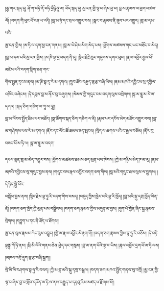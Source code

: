 ﻿  
།རྒྱ་གར་སྐད་དུ། ཤོ་ཀ་བཧི་ནོ་བཧི་དྲྀཥྚི་ནཱ་མ། བོད་སྐད་དུ། མྱ་ངན་གྱི་ལྟ་བ་ཞེས་བྱ་བ། བླ་མ་རྣམས་ལ་ཕྱག་འཚལ་ལོ། །བདག་གི་ཕུང་པོ་ངན་པ་འདི། །བླ་མ་ཧཾ་དང་བྲལ་འགྱུར་བས། །སྣང་བ་རྣམས་ནི་ནུབ་པར་འགྱུར། །བླ་མ་དམ་པའི་  
མྱ་ངན་གྱིས། །མ་ཧི་ལ་དག་མྱ་ངན་གནས། །བླ་མ་ཡེ་ཤེས་མིག་མེད་པས། །ཕྱོགས་མཚམས་གང་ཡང་མཐོང་བ་མེད། །བླ་མ་དམ་པའི་མྱ་ངན་གྱིས། །མ་ཎི་བྷ་དྲ་བདག་ནི་དུ། །སྙིང་རྗེ་རྔེ་ཆུང་གདུགས་དགར་ཕུབ། །རྣལ་འབྱོར་རྒྱལ་པོ་མཛེས་པའི་བདག་སྡིག་ཅན་གང་  
གིས་སྤྱན་དྲངས་ནས། །མ་ཎི་བྷ་དྲ་རེ་མ་དགའ། །གྲུབ་ཐོབ་བརྒྱད་ཅུ་རྩ་བཞི་ཡིས། །ནམ་མཁའི་དབྱིངས་སུ་དཀྱིལ་འཁོར་བཞེངས། །དེ་དབུས་བླ་མ་ནོར་བུ་བཞུགས། །སེམས་ཀྱི་གདུང་བས་བདག་ལུས་བསྲེགས། །དྷ་མ་དྷཱུ་མ་རེ་མ་དགའ། །སྐད་ཅིག་གཅིག་ལ་ཀཱ་མ་རཱུ།།  
བླ་མ་ལོངས་སྤྱོད་ཐིམ་པར་མཐོང། །སྣ་ཚོགས་སྐད་ཅིག་གཅིག་ལ་ནི། །རྣམ་པར་དངོས་མེད་མཐོང་འགྱུར་བས། །བླ་མ་གཤེགས་པས་རེ་མ་དགའ། །ནོར་དང་ལོང་ཚོ་ཐམས་ཅད་སྤངས། །སྲིད་ལ་ཆགས་པའི་ང་རྒྱལ་བཅོམ། །ནོར་བུ་བཟང་པོ་མ་ཧི་ལ། །དྷ་མ་དྷཱུ་མ་བདག་  
  
དཔལ་ལྡན་བླ་མ་མེད་འགྱུར་བས། །ཕྱོགས་མཚམས་ཐམས་ཅད་མུན་པས་ཁེབས། །ཀྱེ་མ་གཉིས་མེད་ཌ་མ་རུ། །ནམ་མཁའི་དབྱིངས་སུ་གདུང་བྱས་ནས། །གདུང་བས་རྣལ་འབྱོར་བདག་ཅག་གིས། །བླ་མའི་གདུང་ཐལ་ལུས་ལ་བྱུགས། །དེ་ཉིད་སྤྱི་བོར་  
བསྒོམ་བྱས་ནས། །སྙིང་རྗེས་བྷ་ཧུ་རི་བདག་གིས་བསད། །བདུད་ཀྱིས་ཁྱེར་བའི་བྷ་རི་ཁྱོད། །བླ་མའི་སྐུ་དགྲ་ཁྱོད་ཡིན་ནོ། །བདག་ཅག་ཁྱོད་ཀྱི་མུན་པས་བསྒྲིབས། །བདག་ཅག་རྣམས་ཀྱིས་མདུན་མ་བྱས། །དུག་པོ་གྱོན་ཞིང་སྐྲ་རྣམས་བྲེགས། །དབྱུག་པ་དང་ནི་ཐོད་པ་ཐོགས།།  
མྱ་ངན་ལུས་རྣམས་ཀེང་རུས་འབྱུང། །ཀྱེ་མ་རྣལ་འབྱོར་མི་རྟག་གོ། །བདག་ཅག་རྣམས་ཀྱིས་བྷ་ཧུ་རི་བཅོམ། །དེ་བཧི་བྷནྟུ་ཀོ་ཏི་ནས། །སྲི་མི་ལིའི་གནས་ཆེན་ཕྱེད་དང་གསུམ། །བླ་མ་ནག་པོའི་ལྟ་བ་ཡིས། །རྣལ་འབྱོར་དྲག་པོ་མ་ཧི་ལས། །མཁའ་འགྲོ་དྲུག་ཅུ་རྩ་བཞི་སྐྲག།།  
སྲེ་མི་ལི་བཤགས་བྷ་ཧུ་རི་བསད། །ཀྱེ་མ་བླ་མའི་སྐུ་དགྲ་བསྒྲལ། །བདག་ཅག་མཁའ་སྤྱོད་གནས་སུ་འགྲོ། །མྱ་ངན་གྱི་ལྟ་བ་ཞེས་བྱ་བ་སློབ་དཔོན་མ་ཧི་ལ་ནས་བརྒྱུད་པ་དཧའུ་རིས་མཛད་པ་རྫོགས་སོ།།  
  
  
